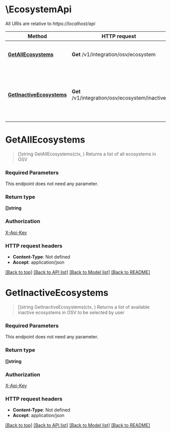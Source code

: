 # \EcosystemApi

All URIs are relative to *https://localhost/api*

Method | HTTP request | Description
------------- | ------------- | -------------
[**GetAllEcosystems**](EcosystemApi.md#GetAllEcosystems) | **Get** /v1/integration/osv/ecosystem | Returns a list of all ecosystems in OSV
[**GetInactiveEcosystems**](EcosystemApi.md#GetInactiveEcosystems) | **Get** /v1/integration/osv/ecosystem/inactive | Returns a list of available inactive ecosystems in OSV to be selected by user


# **GetAllEcosystems**
> []string GetAllEcosystems(ctx, )
Returns a list of all ecosystems in OSV



### Required Parameters
This endpoint does not need any parameter.

### Return type

**[]string**

### Authorization

[X-Api-Key](../README.md#X-Api-Key)

### HTTP request headers

 - **Content-Type**: Not defined
 - **Accept**: application/json

[[Back to top]](#) [[Back to API list]](../README.md#documentation-for-api-endpoints) [[Back to Model list]](../README.md#documentation-for-models) [[Back to README]](../README.md)

# **GetInactiveEcosystems**
> []string GetInactiveEcosystems(ctx, )
Returns a list of available inactive ecosystems in OSV to be selected by user



### Required Parameters
This endpoint does not need any parameter.

### Return type

**[]string**

### Authorization

[X-Api-Key](../README.md#X-Api-Key)

### HTTP request headers

 - **Content-Type**: Not defined
 - **Accept**: application/json

[[Back to top]](#) [[Back to API list]](../README.md#documentation-for-api-endpoints) [[Back to Model list]](../README.md#documentation-for-models) [[Back to README]](../README.md)

